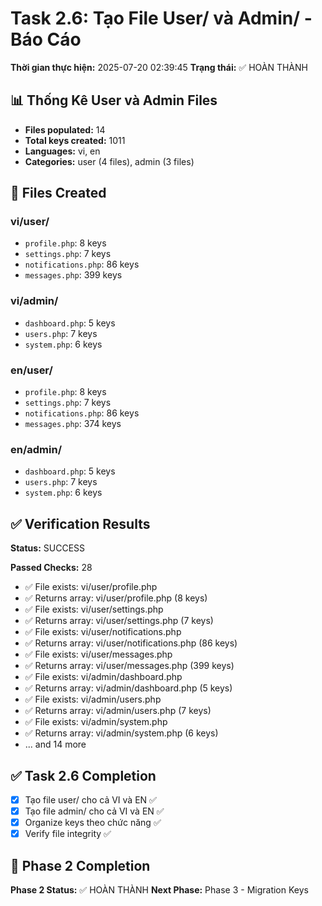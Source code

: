 # Task 2.6: Tạo File User/ và Admin/ - Báo Cáo

**Thời gian thực hiện:** 2025-07-20 02:39:45
**Trạng thái:** ✅ HOÀN THÀNH

## 📊 Thống Kê User và Admin Files

- **Files populated:** 14
- **Total keys created:** 1011
- **Languages:** vi, en
- **Categories:** user (4 files), admin (3 files)

## 📁 Files Created

### vi/user/
- `profile.php`: 8 keys
- `settings.php`: 7 keys
- `notifications.php`: 86 keys
- `messages.php`: 399 keys

### vi/admin/
- `dashboard.php`: 5 keys
- `users.php`: 7 keys
- `system.php`: 6 keys

### en/user/
- `profile.php`: 8 keys
- `settings.php`: 7 keys
- `notifications.php`: 86 keys
- `messages.php`: 374 keys

### en/admin/
- `dashboard.php`: 5 keys
- `users.php`: 7 keys
- `system.php`: 6 keys

## ✅ Verification Results

**Status:** SUCCESS

**Passed Checks:** 28
- ✅ File exists: vi/user/profile.php
- ✅ Returns array: vi/user/profile.php (8 keys)
- ✅ File exists: vi/user/settings.php
- ✅ Returns array: vi/user/settings.php (7 keys)
- ✅ File exists: vi/user/notifications.php
- ✅ Returns array: vi/user/notifications.php (86 keys)
- ✅ File exists: vi/user/messages.php
- ✅ Returns array: vi/user/messages.php (399 keys)
- ✅ File exists: vi/admin/dashboard.php
- ✅ Returns array: vi/admin/dashboard.php (5 keys)
- ✅ File exists: vi/admin/users.php
- ✅ Returns array: vi/admin/users.php (7 keys)
- ✅ File exists: vi/admin/system.php
- ✅ Returns array: vi/admin/system.php (6 keys)
- ... and 14 more

## ✅ Task 2.6 Completion

- [x] Tạo file user/ cho cả VI và EN ✅
- [x] Tạo file admin/ cho cả VI và EN ✅
- [x] Organize keys theo chức năng ✅
- [x] Verify file integrity ✅

## 🎉 Phase 2 Completion

**Phase 2 Status:** ✅ HOÀN THÀNH
**Next Phase:** Phase 3 - Migration Keys
